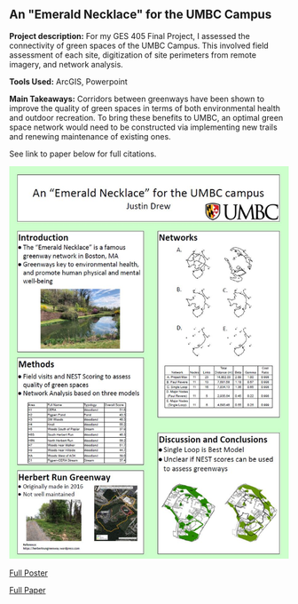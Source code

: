 ## An "Emerald Necklace" for the UMBC Campus

**Project description:** For my GES 405 Final Project, I assessed the connectivity of green spaces of the UMBC Campus. This involved field assessment of each site, digitization of site perimeters from remote imagery, and network analysis.  
  
**Tools Used:** ArcGIS, Powerpoint  
  
**Main Takeaways:** Corridors between greenways have been shown to improve the quality of green spaces in terms of both environmental health and outdoor recreation. To bring these benefits to UMBC, an optimal green space network would need to be constructed via implementing new trails and renewing maintenance of existing ones.   

See link to paper below for full citations.  

<img src="../images/Poster_Sshot.JPG?raw=true"/>

[Full Poster](../pdf/Drew_Poster.pdf)  

[Full Paper](../pdf/Drew_ProjectReport.pdf)
